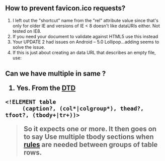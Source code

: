 ## How to prevent favicon.ico requests?
1. <link rel="icon" href="data:;base64,="> I left out the "shortcut" name from the "rel" attribute value since that's only for older IE and versions of IE < 8 doesn't like dataURIs either. Not tested on IE8.
2. <link rel="icon" href="data:;base64,iVBORw0KGgo="> If you need your document to validate against HTML5 use this instead
3. Your UPDATE 2 had issues on Android – 5.0 Lollipop...adding <link rel="icon" type="image/png" href="data:image/png;base64,iVBORw0KGgo="> seems to solve the issue.
4. If this is just about creating an data URL that describes an empty file, use: <link rel="icon" href="data:,">

## Can we have multiple <tbody> in same <table>?
1. Yes. From the [DTD](http://www.w3.org/TR/xhtml1/dtds.html)
````
<!ELEMENT table
     (caption?, (col*|colgroup*), thead?, tfoot?, (tbody+|tr+))>
````
> So it expects one or more. It then goes on to say
> Use multiple tbody sections when [rules](http://www.w3.org/TR/html401/struct/tables.html#h-11.3.1) are needed between groups of table rows.
